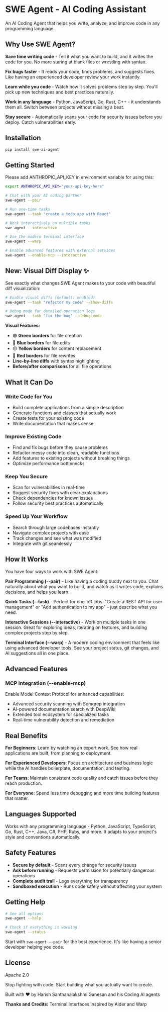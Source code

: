# SWE Agent - AI Coding Assistant

An AI Coding Agent that helps you write, analyze, and improve code in any programming language.

## Why Use SWE Agent?

**Save time writing code** - Tell it what you want to build, and it writes the code for you. No more staring at blank files or wrestling with syntax.

**Fix bugs faster** - It reads your code, finds problems, and suggests fixes. Like having an experienced developer review your work instantly.

**Learn while you code** - Watch how it solves problems step by step. You'll pick up new techniques and best practices naturally.

**Work in any language** - Python, JavaScript, Go, Rust, C++ - it understands them all. Switch between projects without missing a beat.

**Stay secure** - Automatically scans your code for security issues before you deploy. Catch vulnerabilities early.

## Installation

```bash
pip install swe-ai-agent
```

## Getting Started

Please add ANTHROPIC_API_KEY in environment variable for using this:

```bash
export ANTHROPIC_API_KEY="your-api-key-here"

# Chat with your AI coding partner
swe-agent --pair

# Run one-time tasks
swe-agent --task "create a todo app with React"

# Work interactively on multiple tasks
swe-agent --interactive

# Use the modern terminal interface
swe-agent --warp

# Enable advanced features with external services
swe-agent --enable-mcp --interactive
```

## New: Visual Diff Display ✨

See exactly what changes SWE Agent makes to your code with beautiful diff visualization:

```bash
# Enable visual diffs (default: enabled)
swe-agent --task "refactor my code" --show-diffs

# Debug mode for detailed operation logs
swe-agent --task "fix the bug" --debug-mode
```

**Visual Features:**
- 🟢 **Green borders** for file creation
- 🔵 **Blue borders** for file edits  
- 🟡 **Yellow borders** for content replacement
- 🔴 **Red borders** for file rewrites
- **Line-by-line diffs** with syntax highlighting
- **Before/after comparisons** for all file operations

## What It Can Do

### Write Code for You
- Build complete applications from a simple description
- Generate functions and classes that actually work
- Create tests for your existing code
- Write documentation that makes sense

### Improve Existing Code
- Find and fix bugs before they cause problems
- Refactor messy code into clean, readable functions
- Add features to existing projects without breaking things
- Optimize performance bottlenecks

### Keep You Secure
- Scan for vulnerabilities in real-time
- Suggest security fixes with clear explanations
- Check dependencies for known issues
- Follow security best practices automatically

### Speed Up Your Workflow
- Search through large codebases instantly
- Navigate complex projects with ease
- Track changes and see what was modified
- Integrate with git seamlessly

## How It Works

You have four ways to work with SWE Agent:

**Pair Programming (--pair)** - Like having a coding buddy next to you. Chat naturally about what you want to build, and watch as it writes code, explains decisions, and helps you learn.

**Quick Tasks (--task)** - Perfect for one-off jobs. "Create a REST API for user management" or "Add authentication to my app" - just describe what you need.

**Interactive Sessions (--interactive)** - Work on multiple tasks in one session. Great for exploring ideas, iterating on features, and building complex projects step by step.

**Terminal Interface (--warp)** - A modern coding environment that feels like using advanced developer tools. See your project status, git changes, and AI suggestions all in one place.

## Advanced Features

### MCP Integration (--enable-mcp)
Enable Model Context Protocol for enhanced capabilities:

- Advanced security scanning with Semgrep integration
- AI-powered documentation search with DeepWiki
- Extended tool ecosystem for specialized tasks
- Real-time vulnerability detection and remediation

## Real Benefits

**For Beginners**: Learn by watching an expert work. See how real applications are built, from planning to deployment.

**For Experienced Developers**: Focus on architecture and business logic while the AI handles boilerplate, documentation, and testing.

**For Teams**: Maintain consistent code quality and catch issues before they reach production.

**For Everyone**: Spend less time debugging and more time building features that matter.

## Languages Supported

Works with any programming language - Python, JavaScript, TypeScript, Go, Rust, C++, Java, C#, PHP, Ruby, and more. It adapts to your project's style and conventions automatically.

## Safety Features

- **Secure by default** - Scans every change for security issues
- **Ask before running** - Requests permission for potentially dangerous operations
- **Complete audit trail** - Logs everything for transparency
- **Sandboxed execution** - Runs code safely without affecting your system

## Getting Help

```bash
# See all options
swe-agent --help

# Check if everything is working
swe-agent --status
```

Start with `swe-agent --pair` for the best experience. It's like having a senior developer helping you code.

## License

Apache 2.0

Stop fighting with code. Start building what you actually want to create.

Built with ❤️ by Harish Santhanalakshmi Ganesan and his Coding AI agents

**Thanks and Credits:** Terminal interfaces inspired by Aider and Warp